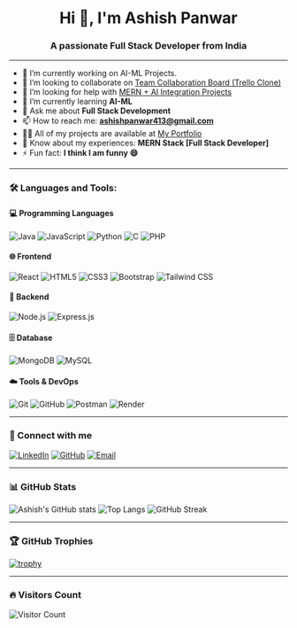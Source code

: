 <h1 align="center">Hi 👋, I'm Ashish Panwar</h1>
<h3 align="center">A passionate Full Stack Developer from India</h3>

---

- 🔭 I’m currently working on AI-ML Projects.
- 👯 I’m looking to collaborate on [Team Collaboration Board (Trello Clone)](https://github.com/apanwarr/Team_Board_Frontend)
- 🤝 I’m looking for help with [MERN + AI Integration Projects](https://github.com/apanwarr)
- 🌱 I’m currently learning **AI-ML**
- 💬 Ask me about **Full Stack Development**
- 📫 How to reach me: **ashishpanwar413@gmail.com**
- 👨‍💻 All of my projects are available at [My Portfolio](https://ashishportfolio.kesug.com)
- 📄 Know about my experiences: **MERN Stack [Full Stack Developer]**
- ⚡ Fun fact: **I think I am funny 😄**

---

### 🛠️ Languages and Tools:

#### 💻 Programming Languages
![Java](https://img.shields.io/badge/Java-007396?style=flat&logo=java) 
![JavaScript](https://img.shields.io/badge/JavaScript-F7DF1E?style=flat&logo=javascript)
![Python](https://img.shields.io/badge/Python-3776AB?style=flat&logo=python)
![C](https://img.shields.io/badge/C-00599C?style=flat&logo=c)
![PHP](https://img.shields.io/badge/PHP-777BB4?style=flat&logo=php&logoColor=white)

#### 🌐 Frontend
![React](https://img.shields.io/badge/React-61DAFB?style=flat&logo=react)
![HTML5](https://img.shields.io/badge/HTML5-E34F26?style=flat&logo=html5)
![CSS3](https://img.shields.io/badge/CSS3-1572B6?style=flat&logo=css3)
![Bootstrap](https://img.shields.io/badge/Bootstrap-563D7C?style=flat&logo=bootstrap)
![Tailwind CSS](https://img.shields.io/badge/TailwindCSS-38B2AC?style=flat&logo=tailwind-css)

#### 🧠 Backend
![Node.js](https://img.shields.io/badge/Node.js-339933?style=flat&logo=nodedotjs)
![Express.js](https://img.shields.io/badge/Express.js-000000?style=flat&logo=express)

#### 🗄️ Database
![MongoDB](https://img.shields.io/badge/MongoDB-47A248?style=flat&logo=mongodb)
![MySQL](https://img.shields.io/badge/MySQL-4479A1?style=flat&logo=mysql)

#### ☁️ Tools & DevOps
![Git](https://img.shields.io/badge/Git-F05032?style=flat&logo=git)
![GitHub](https://img.shields.io/badge/GitHub-181717?style=flat&logo=github)
![Postman](https://img.shields.io/badge/Postman-FF6C37?style=flat&logo=postman)
![Render](https://img.shields.io/badge/Render-46E3B7?style=flat&logo=render)

---

### 🔗 Connect with me
[![LinkedIn](https://img.shields.io/badge/-LinkedIn-blue?style=flat&logo=linkedin)](https://www.linkedin.com/in/ashish-panwarr)
[![GitHub](https://img.shields.io/badge/-GitHub-black?style=flat&logo=github)](https://github.com/apanwarr)
[![Email](https://img.shields.io/badge/Gmail-D14836?style=flat&logo=gmail&logoColor=white)](mailto:ashishpanwar413@gmail.com)

---

### 📊 GitHub Stats

![Ashish's GitHub stats](https://github-readme-stats.vercel.app/api?username=apanwarr&show_icons=true&theme=radical)
![Top Langs](https://github-readme-stats.vercel.app/api/top-langs/?username=apanwarr&layout=compact&theme=radical)
![GitHub Streak](https://streak-stats.demolab.com?user=apanwarr&theme=radical)

---

### 🏆 GitHub Trophies

[![trophy](https://github-profile-trophy.vercel.app/?username=apanwarr&theme=radical)](https://github.com/apanwarr/github-profile-trophy)

---

### 🔥 Visitors Count
![Visitor Count](https://komarev.com/ghpvc/?username=apanwarr&color=blue)

